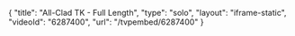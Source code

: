 {
    "title": "All-Clad TK - Full Length",
    "type": "solo",
    "layout": "iframe-static",
    "videoId": "6287400",
    "url": "\/tvpembed\/6287400"
}